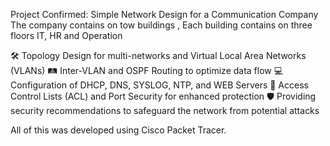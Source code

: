  Project Confirmed: Simple Network Design for a Communication Company 
The company contains on tow buildings , Each building contains on three floors IT, HR and Operation

🛠️ Topology Design for multi-networks and Virtual Local Area Networks (VLANs)
🛤️ Inter-VLAN and OSPF Routing to optimize data flow
💻 Configuration of DHCP, DNS, SYSLOG, NTP, and WEB Servers
🔐 Access Control Lists (ACL) and Port Security for enhanced protection
🛡️ Providing security recommendations to safeguard the network from potential attacks

All of this was developed using Cisco Packet Tracer.

